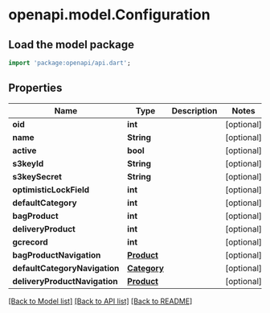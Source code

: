 # openapi.model.Configuration

## Load the model package
```dart
import 'package:openapi/api.dart';
```

## Properties
Name | Type | Description | Notes
------------ | ------------- | ------------- | -------------
**oid** | **int** |  | [optional] 
**name** | **String** |  | [optional] 
**active** | **bool** |  | [optional] 
**s3keyId** | **String** |  | [optional] 
**s3keySecret** | **String** |  | [optional] 
**optimisticLockField** | **int** |  | [optional] 
**defaultCategory** | **int** |  | [optional] 
**bagProduct** | **int** |  | [optional] 
**deliveryProduct** | **int** |  | [optional] 
**gcrecord** | **int** |  | [optional] 
**bagProductNavigation** | [**Product**](Product.md) |  | [optional] 
**defaultCategoryNavigation** | [**Category**](Category.md) |  | [optional] 
**deliveryProductNavigation** | [**Product**](Product.md) |  | [optional] 

[[Back to Model list]](../README.md#documentation-for-models) [[Back to API list]](../README.md#documentation-for-api-endpoints) [[Back to README]](../README.md)


